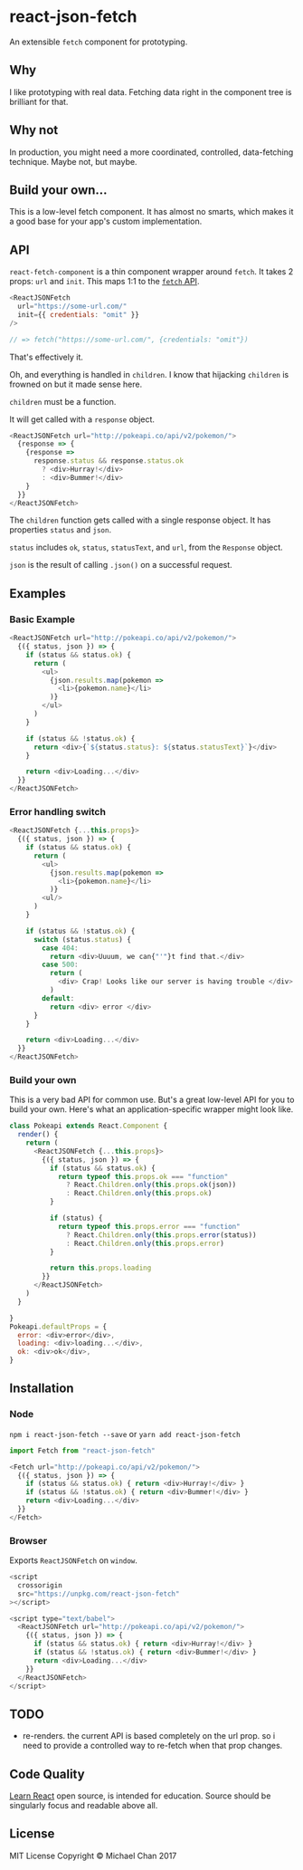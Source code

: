 # react-json-fetch
An extensible `fetch` component for prototyping.

## Why
I like prototyping with real data.
Fetching data right in the component tree is brilliant for that.

## Why not
In production, you might need a more coordinated, controlled,
data-fetching technique.
Maybe not, but maybe.

## Build your own...
This is a low-level fetch component.
It has almost no smarts, which makes it a good base for your
app's custom implementation.

## API
`react-fetch-component` is a thin component wrapper around
`fetch`.
It takes 2 props: `url` and `init`.
This maps 1:1 to the [`fetch` API](https://developer.mozilla.org/en-US/docs/Web/API/Fetch_API).

```js
<ReactJSONFetch
  url="https://some-url.com/"
  init={{ credentials: "omit" }}
/>

// => fetch("https://some-url.com/", {credentials: "omit"})
```

That's effectively it.

Oh, and everything is handled in `children`.
I know that hijacking `children` is frowned on but it made sense
here.

`children` must be a function.

It will get called with a `response` object.

```js
<ReactJSONFetch url="http://pokeapi.co/api/v2/pokemon/">
  {response => {
    {response =>
      response.status && response.status.ok
        ? <div>Hurray!</div>
        : <div>Bummer!</div>  
    }
  }}
</ReactJSONFetch>
```

The `children` function gets called with a single response object.
It has properties `status` and `json`.

`status` includes `ok`, `status`, `statusText`, and `url`, from
the `Response` object.

`json` is the result of calling `.json()` on a successful
request.

## Examples

### Basic Example
```js
<ReactJSONFetch url="http://pokeapi.co/api/v2/pokemon/">
  {({ status, json }) => {
    if (status && status.ok) {
      return (
        <ul>
          {json.results.map(pokemon =>
            <li>{pokemon.name}</li>
          )}
        </ul>
      )
    }

    if (status && !status.ok) {
      return <div>{`${status.status}: ${status.statusText}`}</div>
    }

    return <div>Loading...</div>
  }}
</ReactJSONFetch>
```

### Error handling switch
```js
<ReactJSONFetch {...this.props}>
  {({ status, json }) => {
    if (status && status.ok) {
      return (
        <ul>
          {json.results.map(pokemon =>
            <li>{pokemon.name}</li>
          )}
        <ul/>
      )
    }

    if (status && !status.ok) {
      switch (status.status) {
        case 404:
          return <div>Uuuum, we can{"'"}t find that.</div>
        case 500:
          return (
            <div> Crap! Looks like our server is having trouble </div>
          )
        default:
          return <div> error </div>
      }
    }

    return <div>Loading...</div>
  }}
</ReactJSONFetch>
```

### Build your own
This is a very bad API for common use.
But's a great low-level API for you to build your own.
Here's what an application-specific wrapper might look like.

```js
class Pokeapi extends React.Component {
  render() {
    return (
      <ReactJSONFetch {...this.props}>
        {({ status, json }) => {
          if (status && status.ok) {
            return typeof this.props.ok === "function"
              ? React.Children.only(this.props.ok(json))
              : React.Children.only(this.props.ok)
          }

          if (status) {
            return typeof this.props.error === "function"
              ? React.Children.only(this.props.error(status))
              : React.Children.only(this.props.error)
          }

          return this.props.loading
        }}
      </ReactJSONFetch>
    )
  }

}
Pokeapi.defaultProps = {
  error: <div>error</div>,
  loading: <div>loading...</div>,
  ok: <div>ok</div>,
}
```

## Installation
### Node
```npm i react-json-fetch --save```
or
```yarn add react-json-fetch```

```js
import Fetch from "react-json-fetch"

<Fetch url="http://pokeapi.co/api/v2/pokemon/">
  {({ status, json }) => {
    if (status && status.ok) { return <div>Hurray!</div> }
    if (status && !status.ok) { return <div>Bummer!</div> }
    return <div>Loading...</div>
  }}
</Fetch>
```

### Browser
Exports `ReactJSONFetch` on `window`.

```js
<script
  crossorigin
  src="https://unpkg.com/react-json-fetch"
></script>

<script type="text/babel">
  <ReactJSONFetch url="http://pokeapi.co/api/v2/pokemon/">
    {({ status, json }) => {
      if (status && status.ok) { return <div>Hurray!</div> }
      if (status && !status.ok) { return <div>Bummer!</div> }
      return <div>Loading...</div>
    }}
  </ReactJSONFetch>
</script>
```

## TODO
* re-renders. the current API is based completely on the url prop. so i need to provide a controlled way to re-fetch when that prop changes.


## Code Quality
[Learn React](#https://learnreact.com) open source, is intended for education.
Source should be singularly focus and readable above all.

## License
MIT License
Copyright &copy; Michael Chan 2017
